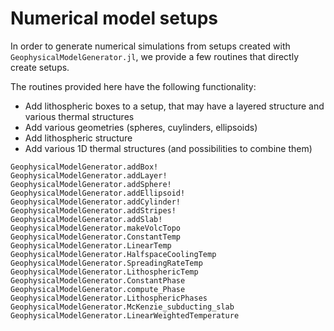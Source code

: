 # Numerical model setups

In order to generate numerical simulations from setups created with `GeophysicalModelGenerator.jl`, we provide a few routines that directly create setups. 

The routines provided here have the following functionality:
- Add lithospheric boxes to a setup, that may have a layered structure and various thermal structures
- Add various geometries (spheres, cuylinders, ellipsoids)
- Add lithospheric structure
- Add various 1D thermal structures (and possibilities to combine them)

```@docs
GeophysicalModelGenerator.addBox!
GeophysicalModelGenerator.addLayer!
GeophysicalModelGenerator.addSphere!
GeophysicalModelGenerator.addEllipsoid!
GeophysicalModelGenerator.addCylinder!
GeophysicalModelGenerator.addStripes!
GeophysicalModelGenerator.addSlab!
GeophysicalModelGenerator.makeVolcTopo
GeophysicalModelGenerator.ConstantTemp
GeophysicalModelGenerator.LinearTemp
GeophysicalModelGenerator.HalfspaceCoolingTemp
GeophysicalModelGenerator.SpreadingRateTemp
GeophysicalModelGenerator.LithosphericTemp
GeophysicalModelGenerator.ConstantPhase
GeophysicalModelGenerator.compute_Phase
GeophysicalModelGenerator.LithosphericPhases
GeophysicalModelGenerator.McKenzie_subducting_slab
GeophysicalModelGenerator.LinearWeightedTemperature
```
